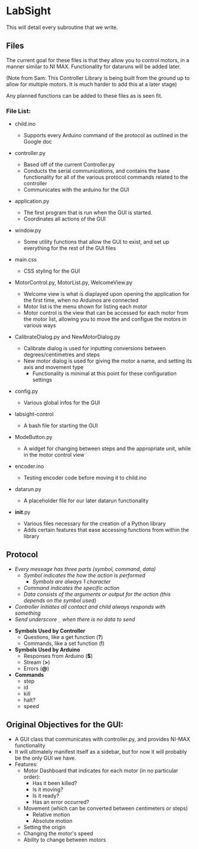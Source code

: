 # LabSight

This will detail every subroutine that we write.

## Files

The current goal for these files is that they allow you to control motors, in a manner similar to NI MAX. Functionality for dataruns will be added later.

(Note from Sam: This Controller Library is being built from the ground up to allow for multiple motors. It is much harder to add this at a later stage)

Any planned functions can be added to these files as is seen fit.

### File List:

* child.ino
  - Supports every Arduino command of the protocol as outlined in the Google doc

* controller.py
  - Based off of the current Controller.py
  - Conducts the serial communications, and contains the base functionality for all of the various protocol commands related to the controller
  - Communicates with the arduino for the GUI

* application.py
  - The first program that is run when the GUI is started.
  - Coordinates all actions of the GUI

* window.py
  - Some utility functions that allow the GUI to exist, and set up everything for the rest of the GUI files

* main.css
  - CSS styling for the GUI
  
* MotorControl.py, MotorList.py, WelcomeView.py
  - Welcome view is what is diaplayed upon opening the application for the first time, when no Arduinos are connected
  - Motor list is the menu shown for listing each motor
  - Motor control is the view that can be accessed for each motor from the motor list, allowing you to move the and configue the motors in various ways

* CalibrateDialog.py and NewMotorDialog.py
  - Calibrate dialog is used for inputting conversions between degrees/centimetres and steps
  - New motor dialog is used for giving the motor a name, and setting its axis and movement type
    - Functionality is minimal at this point for these configuration settings

* config.py
  - Various global infos for the GUI

* labsight-control
  - A bash file for starting the GUI

* ModeButton.py
  - A widget for changing between steps and the appropriate unit, while in the motor control view

* encoder.ino
  - Testing encoder code before moving it to child.ino

* datarun.py
    - A placeholder file for our later datarun functionality

* __init__.py
  - Various files necessary for the creation of a Python library
  - Adds certain features that ease accessing functions from within the library

## Protocol

  - *Every message has three parts (symbol, command, data)*
    - *Symbol indicates the how the action is performed*
      - *Symbols are always 1 character*
    - *Command indicates the specific action*
    - *Data consists of the arguments or output for the action (this depends on the symbol used)*
  - *Controller initiates all contact and child always responds with something*
  - *Send underscore `_` when there is no data to send*

* **Symbols Used by Controller**
  - Questions, like a get function (**?**)
  - Commands, like a set function (**!**)
* **Symbols Used by Arduino**
  - Responses from Arduino (**$**)
  - Stream (**>**)
  - Errors (**@**)
* **Commands**
  - step
  - id
  - kill
  - halt?
  - speed
  
## Original Objectives for the GUI:
  - A GUI class that communicates with controller.py, and provides NI-MAX functionality
  - It will ultimately manifest itself as a sidebar, but for now it will probably be the only GUI we have.
  - Features:
    - Motor Dashboard that indicates for each motor (in no particular order):
      - Has it been killed?
      - Is it moving?
      - Is it ready?
      - Has an error occurred?
    - Movement (which can be converted between centimeters or steps)
      - Relative motion
      - Absolute motion
    - Setting the origin
    - Changing the motor's speed
    - Ability to change between motors
